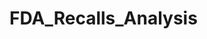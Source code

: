 # FDA_Recalls_Analysis

<!-- This is an extension to the repository here: https://github.com/homa-alem/MedSafe_Backend  -->

